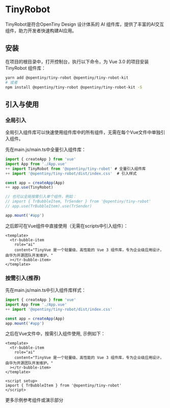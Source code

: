 
# TinyRobot

TinyRobot是符合OpenTiny Design 设计体系的 AI 组件库，提供了丰富的AI交互组件，助力开发者快速构建AI应用。

## 安装

在项目的根目录中，打开控制台，执行以下命令，为 Vue 3.0 的项目安装 TinyRobot 组件库：

```bash
yarn add @opentiny/tiny-robot @opentiny/tiny-robot-kit
# 或者
npm install @opentiny/tiny-robot @opentiny/tiny-robot-kit -S
```
## 引入与使用

### 全局引入

全局引入组件库可以快速使用组件库中的所有组件，无需在每个Vue文件中单独引入组件。

先在main.js/main.ts中全量引入组件库：

```ts
import { createApp } from 'vue'
import App from './App.vue'
++ import TinyRobot from '@opentiny/tiny-robot' # 全量引入组件库
++ import '@opentiny/tiny-robot/dist/index.css'  # 引入样式

const app = createApp(App)
++ app.use(TinyRobot)

// 也可以全局按需引入单个组件，例如：
// import { TrBubbleItem, TrSender } from '@opentiny/tiny-robot'
// app.use(TrBubbleItem).use(TrSender)

app.mount('#app')
```

之后即可在Vue组件中直接使用（无需在scripts中引入组件）：
```vue
<template>
  <tr-bubble-item
    role="ai"
    content="TinyVue 是一个轻量级、高性能的 Vue 3 组件库，专为企业级应用设计，由华为开源团队开发维护。"
  ></tr-bubble-item>
</template>
```
### 按需引入(推荐)
先在main.js/main.ts中引入组件库样式：

```ts
import { createApp } from 'vue'
import App from './App.vue'
++ import '@opentiny/tiny-robot/dist/index.css'

const app = createApp(App)
app.mount('#app')
```

之后在Vue文件中，按需引入组件使用, 示例如下：
```vue
<template>
  <tr-bubble-item
    role="ai"
    content="TinyVue 是一个轻量级、高性能的 Vue 3 组件库，专为企业级应用设计，由华为开源团队开发维护。"
  ></tr-bubble-item>
</template>

<script setup>
import { TrBubbleItem } from '@opentiny/tiny-robot'
</script>
```

更多示例参考组件或演示部分